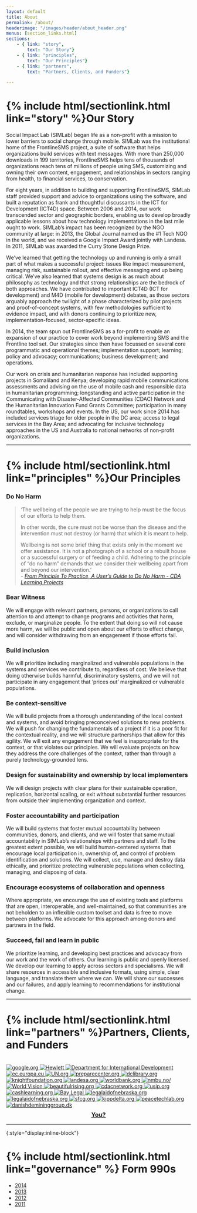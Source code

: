 ```yaml
---
layout: default
title: About
permalink: /about/
headerimage: "/images/header/about_header.png"
menus: [section_links.html]
sections:
    - { link: "story",
        text: "Our Story"}
    - { link: "principles",
        text: "Our Principles"}
    - { link: "partners",
        text: "Partners, Clients, and Funders"}
    
---
```



# {% include html/sectionlink.html link="story" %}Our Story

Social Impact Lab (SIMLab) began life as a non-profit with a mission to lower barriers to social change through mobile. SIMLab was the institutional home of the FrontlineSMS project, a suite of software that helps organizations build services with text messages. With more than 250,000 downloads in 199 territories, FrontlineSMS helps tens of thousands of organizations reach tens of millions of people using SMS, customizing and owning their own content, engagement, and relationships in sectors ranging from health, to financial services, to conservation.

For eight years, in addition to building and supporting FrontlineSMS, SIMLab staff provided support and advice to organizations using the software, and built a reputation as frank and thoughtful discussants in the ICT for Development (ICT4D) space. Between 2006 and 2014, our work transcended sector and geographic borders, enabling us to develop broadly applicable lessons about how technology implementations in the last mile ought to work. SIMLab’s impact has been recognized by the NGO community at large: in 2013, the Global Journal named us the #1 Tech NGO in the world, and we received a Google Impact Award jointly with Landesa. In 2011, SIMLab was awarded the Curry Stone Design Prize.

We’ve learned that getting the technology up and running is only a small part of what makes a successful project: issues like impact measurement, managing risk, sustainable rollout, and effective messaging end up being critical. We’ve also learned that systems design is as much about philosophy as technology and that strong relationships are the bedrock of both approaches. We have contributed to important ICT4D (ICT for development) and M4D (mobile for development) debates, as those sectors arguably approach the twilight of a phase characterized by pilot projects and proof-of-concept systems, with few methodologies sufficient to evidence impact, and with donors continuing to prioritize new, implementation-focused, sector-specific ideas.

In 2014, the team spun out FrontlineSMS as a for-profit to enable an expansion of our practice to cover work beyond implementing SMS and the Frontline tool set. Our strategies since then have focussed on several core programmatic and operational themes; implementation support; learning; policy and advocacy; communications; business development; and operations.

Our work on crisis and humanitarian response has included supporting projects in Somaliland and Kenya; developing rapid mobile communications assessments and advising on the use of mobile cash and responsible data in humanitarian programming; longstanding and active participation in the Communicating with Disaster-Affected Communities (CDAC) Network and the Humanitarian Innovation Fund Grants Committee; participation in many roundtables, workshops and events. In the US, our work since 2014 has included services triage for older people in the DC area; access to legal services in the Bay Area; and advocating for inclusive technology approaches in the US and Australia to national networks of non-profit organizations.

<hr class="invisible">

# {% include html/sectionlink.html link="principles" %}Our Principles

### Do No Harm
> ‘The wellbeing of the people we are trying to help must be the focus of our efforts to help them. 
>
> In other words, the cure must not be worse than the disease and the intervention must not destroy (or harm) that which it is meant to help. 
>
> Wellbeing is not some brief thing that exists only in the moment we offer assistance. It is not a photograph of a school or a rebuilt house or a successful surgery or of feeding a child. Adhering to the principle of “do no harm” demands that we consider their wellbeing apart from and beyond our intervention.’    
*- [From Principle To Practice, A User’s Guide to Do No Harm - CDA Learning Projects](http://www.cdacollaborative.org/media/239691/From-Principle-to-Practice-A-Users-Guide-to-DNH.pdf)*

### Bear Witness
We will engage with relevant partners, persons, or organizations to call attention to and attempt to change programs and activities that harm, exclude, or marginalize people. To the extent that doing so will not cause more harm, we will be public and open about our efforts to effect change, and will consider withdrawing from an engagement if those efforts fail. 

### Build inclusion
We will prioritize including marginalized and vulnerable populations in the systems and services we contribute to, regardless of cost. We believe that doing otherwise builds harmful, discriminatory systems, and we will not participate in any engagement that ‘prices out’ marginalized or vulnerable populations.

### Be context-sensitive
We will build projects from a thorough understanding of the local context and systems, and avoid bringing preconceived solutions to new problems. We will push for changing the fundamentals of a project if it is a poor fit for the contextual reality, and we will structure partnerships that allow for this agility. We will exit any engagement that we feel is inappropriate for the context, or that violates our principles. We will evaluate projects on how they address the core challenges of the context, rather than through a purely technology-grounded lens.

### Design for sustainability and ownership by local implementers
We will design projects with clear plans for their sustainable operation, replication, horizontal scaling, or exit without substantial further resources from outside their implementing organization and context. 

### Foster accountability and participation
We will build systems that foster mutual accountability between communities, donors, and clients, and we will foster that same mutual accountability in SIMLab’s relationships with partners and staff. To the greatest extent possible, we will build human-centered systems that encourage local participation in, ownership of, and control of problem identification and solutions. We will collect, use, manage and destroy data ethically, and prioritize protecting vulnerable populations when collecting, managing, and disposing of data.

### Encourage ecosystems of collaboration and openness
Where appropriate, we encourage the use of existing tools and platforms that are open, interoperable, and well-maintained, so that communities are not beholden to an inflexible custom toolset and data is free to move between platforms. We advocate for this approach among donors and partners in the field. 

### Succeed, fail and learn in public
We prioritize learning, and developing best practices and advocacy from our work and the work of others. Our learning is public and openly licensed. We develop our learning to apply across sectors and specialisms. We will share resources in accessible and inclusive formats, using simple, clear language, and translate them where we can. We will share our successes and our failures, and apply learning to recommendations for institutional change.    

<hr class="invisible">

# {% include html/sectionlink.html link="partners" %}Partners, Clients, and Funders
<br/>

<div class="grid-items-lines">
  <a href="http://google.org" target="_blank" class="grid-item col-md-4">
    <img src="{{site.baseurl}}/images/partners/google.png" alt="google.org">
  </a>
  <a href="http://hewlett.org" target="_blank" class="grid-item col-md-4">
    <img src="{{site.baseurl}}/images/partners/hewlett.jpg" alt="Hewlett">
  </a>
  <a href="https://www.gov.uk/government/organisations/department-for-international-development" target="_blank" class="grid-item col-md-4">
    <img src="{{site.baseurl}}/images/partners/dfid.jpg" alt="Department for International Development">
  </a>
  <a href="http://ec.europa.eu/index_en.htm" target="_blank" class="grid-item col-md-4">
    <img src="{{site.baseurl}}/images/partners/ec.png" alt="ec.europa.eu">
  </a>
  <a href="http://www.un.org/democracyfund/" target="_blank" class="grid-item col-md-4">
    <img src="{{site.baseurl}}/images/partners/undef.jpg" alt="UN.org">
  </a>
  <a href="http://preparecenter.org/" target="_blank" class="grid-item col-md-4">
    <img src="{{site.baseurl}}/images/partners/gdpc.jpg" alt="preparecenter.org">
  </a>
  <a href="http://dclibrary.org" target="_blank" class="grid-item col-md-4">
    <img src="{{site.baseurl}}/images/partners/dcpl.jpg" alt="dclibrary.org">
  </a>
  <a href="http://knightfoundation.org/" target="_blank" class="grid-item col-md-4">
    <img src="{{site.baseurl}}/images/partners/knight.jpg" alt="knightfoundation.org">
  </a>
  <a href="http://landesa.org/" target="_blank" class="grid-item col-md-4">
    <img src="{{site.baseurl}}/images/partners/landesa.jpg" alt="landesa.org">
  </a>
  <a href="http://worldbank.org/" target="_blank" class="grid-item col-md-4">
    <img src="{{site.baseurl}}/images/partners/worldbank.png" alt="worldbank.org">
  </a>
  <a href="http://nmbu.no/en" target="_blank" class="grid-item col-md-4">
    <img src="{{site.baseurl}}/images/partners/nmbu.png" alt="nmbu.no/">
  </a>
  <a href="http://worldvision.org/" target="_blank" class="grid-item col-md-4">
    <img src="{{site.baseurl}}/images/partners/worldvision.png" alt="World Vision">
  </a>
  <a href="http://beautifulrising.org/" target="_blank" class="grid-item col-md-4">
    <img src="{{site.baseurl}}/images/partners/beautifulrising.png" alt="beautifulrising.org">
  </a>
  <a href="http://cdacnetwork.org/" target="_blank" class="grid-item col-md-4">
    <img src="{{site.baseurl}}/images/partners/cdac.png" alt="cdacnetwork.org">
  </a>
  <a href="http://usip.org/" target="_blank" class="grid-item col-md-4">
    <img src="{{site.baseurl}}/images/partners/usip.png" alt="usip.org">
  </a>
  <a href="http://www.cashlearning.org" target="_blank" class="grid-item col-md-4">
    <img src="{{site.baseurl}}/images/partners/calp.png" alt="cashlearning.org">
  </a>
  <a href="http://baylegal.org/" target="_blank" class="grid-item col-md-4">
    <img src="{{site.baseurl}}/images/partners/baylegal.jpg" alt="Bay Legal">
  </a>
  <a href="http://www.legalaidofnebraska.org/" target="_blank" class="grid-item col-md-4">
    <img src="{{site.baseurl}}/images/partners/lan.jpg" alt="legalaidofnebraska.org">
  </a>
  <a href="http://www.liftcommunities.org/" target="_blank" class="grid-item col-md-4">
    <img src="{{site.baseurl}}/images/partners/lift.jpg" alt="legalaidofnebraska.org">
  </a>
  <a href="http://www.sfcg.org/" target="_blank" class="grid-item col-md-4">
    <img src="{{site.baseurl}}/images/partners/sfcg.jpg" alt="sfcg.org">
  </a>
  <a href="http://www.kippdelta.org/" target="_blank" class="grid-item col-md-4">
    <img src="{{site.baseurl}}/images/partners/kipp.png" alt="kippdelta.org">
  </a>
  <a href="http://www.peacetechlab.org/" target="_blank" class="grid-item col-md-4">
    <img src="{{site.baseurl}}/images/partners/ptl.png" alt="peacetechlab.org">
  </a>
  <a href="http://www.danishdemininggroup.dk/" target="_blank" class="grid-item col-md-4">
    <img src="{{site.baseurl}}/images/partners/ddg.png" alt="danishdemininggroup.dk">
  </a>
  <a href="mailto:hello@simlab.org" target="_blank" class="grid-item col-md-4">
    <h3 style="text-align:center; margin-top:.5em">You?</h3>
  </a>
  <div class="right-cover"></div>
  <div class="bottom-cover"></div>
</div>

<hr class="invisible">

{:style="display:inline-block"}
# {% include html/sectionlink.html link="governance" %} Form 990s 
* [2014]({{site.baseurl}}/public/files/990-2014.pdf)
* [2013]({{site.baseurl}}/public/files/990-2013.pdf)
* [2012]({{site.baseurl}}/public/files/990-2012.pdf)
* [2011]({{site.baseurl}}/public/files/990-2011.pdf)


